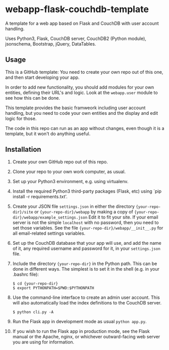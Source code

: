 # webapp-flask-couchdb-template

A template for a web app based on Flask and CouchDB with user account handling.

Uses Python3, Flask, CouchDB server, CouchDB2 (Python module), jsonschema,
Bootstrap, jQuery, DataTables.

## Usage

This is a GitHub template: You need to create your own repo out of
this one, and then start developing your app.

In order to add new functionality, you should add modules for your own
entities, defining their URL's and logic. Look at the `webapp.user` module
to see how this can be done.

This template provides the basic framweork including user account
handling, but you need to code your own entities and the display and
edit logic for those.

The code in this repo can run as an app without changes, even though
it is a template, but it won't do anything useful.

## Installation

1. Create your own GitHub repo out of this repo.

2. Clone your repo to your own work computer, as usual.

4. Set up your Python3 environment, e.g. using virtualenv.

5. Install the required Python3 third-party packages (Flask, etc) using
   `pip install -r requirements.txt'.
   
6. Create your JSON file `settings.json` in either the directory
   `{your-repo-dir}/site` or `{your-repo-dir}/webapp` by
   making a copy of `{your-repo-dir}/webapp/example_settings.json`
   Edit it to fit your site.
   If your email server is not the simple `localhost` with no password,
   then you need to set those variables. See the file
   `{your-repo-dir}/webapp/__init__.py` for all email-related settings
   variables.

7. Set up the CouchDB database that your app will use, and add the name of
   it, any required username and password for it, in your `settings.json`
   file.

8. Include the directory `{your-repo-dir}` in the Python path. This
   can be done in different ways. The simplest is to set it in the shell
   (e.g. in your .bashrc file):
   ```
   $ cd {your-repo-dir}
   $ export PYTHONPATH=$PWD:$PYTHONPATH
   ```

9. Use the command-line interface to create an admin user account.
   This will also automatically load the index definitions to
   the CouchDB server.
   ```
   $ python cli.py -A
   ```

10. Run the Flask app in development mode as usual `python app.py`.

11. If you wish to run the Flask app in production mode, see the Flask
   manual or the Apache, nginx, or whichever outward-facing web server you
   are using for information.
